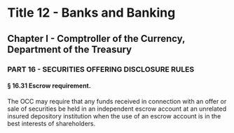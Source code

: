 
# Title 12 - Banks and Banking
## Chapter I - Comptroller of the Currency, Department of the Treasury
### PART 16 - SECURITIES OFFERING DISCLOSURE RULES
#### § 16.31 Escrow requirement.

The OCC may require that any funds received in connection with an offer or sale of securities be held in an independent escrow account at an unrelated insured depository institution when the use of an escrow account is in the best interests of shareholders.
